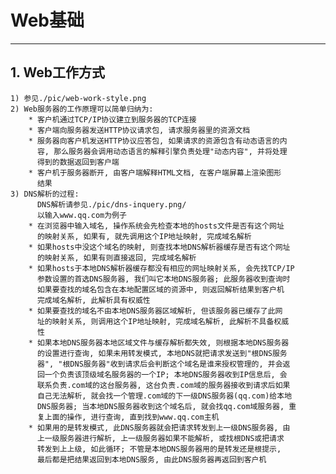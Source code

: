 # **Web基础** #
***


## **1. Web工作方式** ##
    1) 参见./pic/web-work-style.png
    2) Web服务器的工作原理可以简单归纳为:
        * 客户机通过TCP/IP协议建立到服务器的TCP连接
        * 客户端向服务器发送HTTP协议请求包, 请求服务器里的资源文档
        * 服务器向客户机发送HTTP协议应答包, 如果请求的资源包含有动态语言的内
          容, 那么服务器会调用动态语言的解释引擎负责处理"动态内容", 并将处理
          得到的数据返回到客户端
        * 客户机于服务器断开, 由客户端解释HTML文档, 在客户端屏幕上渲染图形
          结果
    3) DNS解析的过程:
          DNS解析请参见./pic/dns-inquery.png/
          以输入www.qq.com为例子
        * 在浏览器中输入域名, 操作系统会先检查本地的hosts文件是否有这个网址
          的映射关系, 如果有, 就先调用这个IP地址映射, 完成域名解析
        * 如果hosts中没这个域名的映射, 则查找本地DNS解析器缓存是否有这个网址
          的映射关系, 如果有则直接返回, 完成域名解析
        * 如果hosts于本地DNS解析器缓存都没有相应的网址映射关系, 会先找TCP/IP
          参数设置的首选DNS服务器, 我们叫它本地DNS服务器; 此服务器收到查询时
          如果要查找的域名包含在本地配置区域的资源中, 则返回解析结果到客户机
          完成域名解析, 此解析具有权威性
        * 如果要查找的域名不由本地DNS服务器区域解析, 但该服务器已缓存了此网
          址的映射关系, 则调用这个IP地址映射, 完成域名解析, 此解析不具备权威
          性
        * 如果本地DNS服务器本地区域文件与缓存解析都失效, 则根据本地DNS服务器
          的设置进行查询, 如果未用转发模式, 本地DNS就把请求发送到"根DNS服务
          器", "根DNS服务器"收到请求后会判断这个域名是谁来授权管理的, 并会返
          回一个负责该顶级域名服务器的一个IP; 本地DNS服务器收到IP信息后, 会
          联系负责.com域的这台服务器, 这台负责.com域的服务器接收到请求后如果
          自己无法解析, 就会找一个管理.com域的下一级DNS服务器(qq.com)给本地
          DNS服务器; 当本地DNS服务器收到这个域名后, 就会找qq.com域服务器, 重
          复上面的操作, 进行查询, 直到找到www.qq.com主机
        * 如果用的是转发模式, 此DNS服务器就会把请求转发到上一级DNS服务器, 由
          上一级服务器进行解析, 上一级服务器如果不能解析, 或找根DNS或把请求
          转发到上上级, 如此循环; 不管是本地DNS服务器用的是转发还是根提示, 
          最后都是把结果返回到本地DNS服务, 由此DNS服务器再返回到客户机
